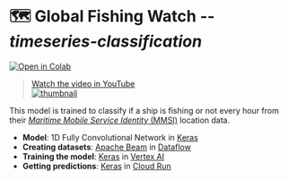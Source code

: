 # 🗺 Global Fishing Watch -- _timeseries-classification_

[![Open in Colab](https://colab.research.google.com/assets/colab-badge.svg)](https://colab.research.google.com/github/GoogleCloudPlatform/python-docs-samples/blob/main/people-and-planet-ai/timeseries-classification/README.ipynb)

> [Watch the video in YouTube<br> ![thumbnail](http://img.youtube.com/vi/LnEhSVEJUuY/0.jpg)](https://youtu.be/LnEhSVEJUuY)

This model is trained to classify if a ship is fishing or not every hour from their
[_Maritime Mobile Service Identity_ (MMSI)](https://en.wikipedia.org/wiki/Maritime_Mobile_Service_Identity)
location data.

* **Model**: 1D Fully Convolutional Network in [Keras]
* **Creating datasets**: [Apache Beam] in [Dataflow]
* **Training the model**: [Keras] in [Vertex AI]
* **Getting predictions**: [Keras] in [Cloud Run]

[Apache Beam]: https://beam.apache.org
[Cloud Run]: https://cloud.google.com/run
[Dataflow]: https://cloud.google.com/dataflow
[Keras]: https://keras.io
[Vertex AI]: https://cloud.google.com/vertex-ai
